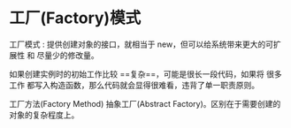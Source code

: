# 工厂(Factory)模式

工厂模式 : 提供创建对象的接口，就相当于 new，但可以给系统带来更大的可扩展性 和 尽量少的修改量。

如果创建实例时的初始工作比较 ==复杂==，可能是很长一段代码，如果将 很多工作 都写入构造函数，那么代码就会显得很难看，违背了单一职责原则。

工厂方法(Factory Method) 抽象工厂(Abstract Factory)。区别在于需要创建的对象的复杂程度上。

